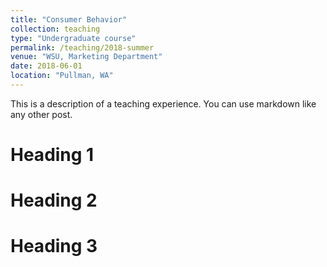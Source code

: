```yaml
---
title: "Consumer Behavior"
collection: teaching
type: "Undergraduate course"
permalink: /teaching/2018-summer
venue: "WSU, Marketing Department"
date: 2018-06-01
location: "Pullman, WA"
---
```


This is a description of a teaching experience. You can use markdown like any other post.

Heading 1
======

Heading 2
======

Heading 3
======
